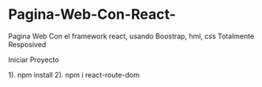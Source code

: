 # Pagina-Web-Con-React-
Pagina  Web Con el  framework react, usando Boostrap, hml, css Totalmente Resposived

Iniciar Proyecto

1). npm install
2). npm i react-route-dom

